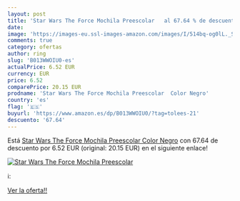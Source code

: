 ```yaml
---
layout: post
title: 'Star Wars The Force Mochila Preescolar   al 67.64 % de descuento'
date: 
image: 'https://images-eu.ssl-images-amazon.com/images/I/514bq-og0lL._SL200_.jpg'
comments: true
category: ofertas
author: ring
slug: 'B013WWOIU0-es'
actualPrice: 6.52 EUR
currency: EUR
price: 6.52
comparePrice: 20.15 EUR
prodname: 'Star Wars The Force Mochila Preescolar  Color Negro'
country: 'es'
flag: '🇪🇸'
buyurl: 'https://www.amazon.es/dp/B013WWOIU0/?tag=tolees-21'
descuento: '67.64'
---
```


Está [Star Wars The Force Mochila Preescolar  Color Negro](https://www.amazon.es/dp/B013WWOIU0/?tag=tolees-21) con 67.64 de descuento por 6.52 EUR (original: 20.15 EUR) en el siguiente enlace!

[![Star Wars The Force Mochila Preescolar  ](https://images-eu.ssl-images-amazon.com/images/I/514bq-og0lL._SL200_.jpg)](https://www.amazon.es/dp/B013WWOIU0/?tag=tolees-21)

ℹ️:


[Ver la oferta!!](https://www.amazon.es/dp/B013WWOIU0/?tag=tolees-21)
